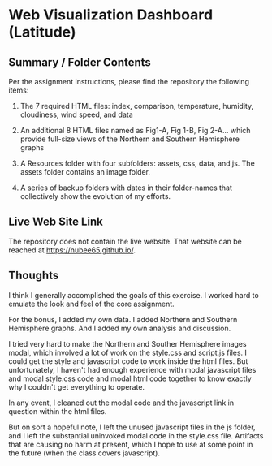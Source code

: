 # Web Visualization Dashboard (Latitude)

## Summary / Folder Contents

Per the assignment instructions, please find the repository the following items:

1. The 7 required HTML files: index, comparison, temperature, humidity, cloudiness, wind speed, and data

2. An additional 8 HTML files named as Fig1-A, Fig 1-B, Fig 2-A... which provide full-size views of the Northern and Southern Hemisphere graphs

3. A Resources folder with four subfolders: assets, css, data, and js.  The assets folder contains an image folder.

4. A series of backup folders with dates in their folder-names that collectively show the evolution of my efforts.


## Live Web Site Link

The repository does not contain the live website.  That website can be reached at https://nubee65.github.io/.


## Thoughts

I think I generally accomplished the goals of this exercise.  I worked hard to emulate the look and feel of the core assignment.

For the bonus, I added my own data.  I added Northern and Southern Hemisphere graphs.  And I added my own analysis and discussion.

I tried very hard to make the Northern and Souther Hemisphere images modal, which involved a lot of work on the style.css and script.js files.  I could get the style and javascript code to work inside the html files.  But unfortunately, I haven't had enough experience with modal javascript files and modal style.css code and modal html code together to know exactly why I couldn't get everything to operate.

In any event, I cleaned out the modal code and the javascript link in question within the html files.

But on sort a hopeful note, I left the unused javascript files in the js folder, and I left the substantial uninvoked modal code in the style.css file.  Artifacts that are causing no harm at present, which I hope to use at some point in the future (when the class covers javascript).
